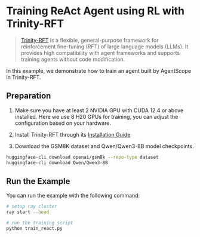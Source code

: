 # Training ReAct Agent using RL with Trinity-RFT

> [Trinity-RFT](https://github.com/modelscope/Trinity-RFT) is a flexible, general-purpose framework for reinforcement fine-tuning (RFT) of large language models (LLMs). It provides high compatibility with agent frameworks and supports training agents without code modification.

In this example, we demonstrate how to train an agent built by AgentScope in Trinity-RFT.

## Preparation

1. Make sure you have at least 2 NVIDIA GPU with CUDA 12.4 or above installed. Here we use 8 H20 GPUs for training, you can adjust the configuration based on your hardware.

2. Install Trinity-RFT through its [Installation Guide](https://modelscope.github.io/Trinity-RFT/en/main/tutorial/trinity_installation.html)


3. Download the GSM8K dataset and Qwen/Qwen3-8B model checkpoints.

```bash
huggingface-cli download openai/gsm8k --repo-type dataset
huggingface-cli download Qwen/Qwen3-8B
```

## Run the Example

You can run the example with the following command:

```bash
# setup ray cluster
ray start --head

# run the training script
python train_react.py
```

